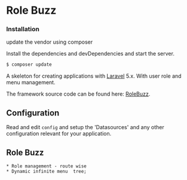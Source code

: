 # Role Buzz 


### Installation

update the vendor using composer

Install the dependencies and devDependencies and start the server.

```sh
$ composer update
```





A skeleton for creating applications with [Laravel](https://laravel.com) 5.x.
With user role and menu management.

The framework source code can be found here: [RoleBuzz](https://github.com/mazba/roleBuzz).

## Configuration

Read and edit `config` and setup the 'Datasources' and any other
configuration relevant for your application.


## Role Buzz
    * Role management - route wise
    * Dynamic infinite menu  tree;
